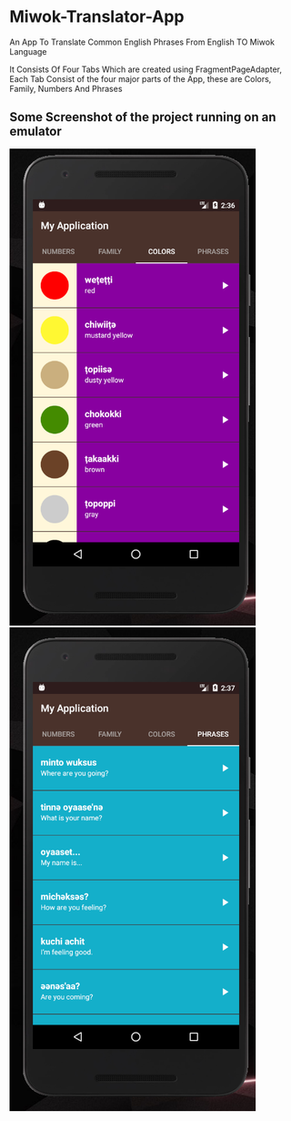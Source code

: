 # Miwok-Translator-App
An App To Translate Common English Phrases From English TO Miwok Language


It Consists Of Four Tabs Which are created using FragmentPageAdapter, Each Tab Consist of the four major parts of the App,
these are Colors, Family, Numbers And Phrases

## Some Screenshot of the project running on an emulator

![](img/Miwok1.PNG)
![](img/Miwok2.PNG)
